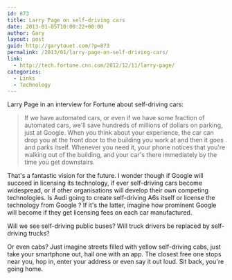 ```yaml
---
id: 873
title: Larry Page on self-driving cars
date: 2013-01-05T10:00:22+00:00
author: Gary
layout: post
guid: http://garytouet.com/?p=873
permalink: /2013/01/larry-page-on-self-driving-cars/
link:
  - http://tech.fortune.cnn.com/2012/12/11/larry-page/
categories:
  - Links
  - Technology
---
```

Larry Page in an interview for Fortune about self-driving cars:
<blockquote>If we have automated cars, or even if we have some fraction of automated cars, we'll save hundreds of millions of dollars on parking, just at Google. When you think about your experience, the car can drop you at the front door to the building you work at and then it goes and parks itself. Whenever you need it, your phone notices that you're walking out of the building, and your car's there immediately by the time you get downstairs.</blockquote>

That's a fantastic vision for the future. I wonder though if Google will succeed in licensing its technology, if ever self-driving cars become widespread, or if other organisations will develop their own competing technologies. Is Audi going to create self-driving A6s itself or license the technology from Google ? If it's the latter, imagine how prominent Google will become if they get licensing fees on each car manufactured.

Will we see self-driving public buses? Will truck drivers be replaced by self-driving trucks?

Or even cabs? Just imagine streets filled with yellow self-driving cabs, just take your smartphone out, hail one with an app. The closest free one stops near you, hop in, enter your address or even say it out loud. Sit back, you're going home.
